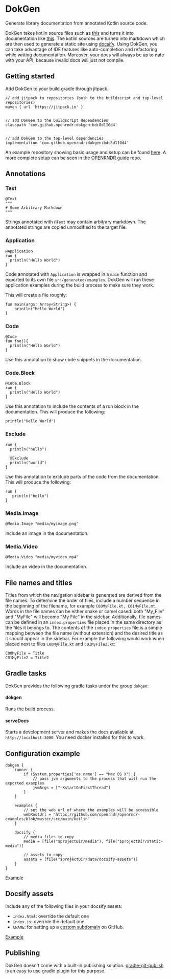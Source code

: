 # DokGen
Generate library documentation from annotated Kotlin source code.

DokGen takes kotlin source files such as [this](https://github.com/openrndr/openrndr-guide/blob/dev/src/main/kotlin/docs/04_Drawing_basics/C00_DrawingPrimitives.kt)  and turns it into documentation like [this](https://guide.openrndr.org/#/04_Drawing_basics/C00_DrawingPrimitives).
The kotlin sources are turned into markdown which are then used to generate a static site using [docsify](https://docsify.js.org/#/).
Using DokGen, you can take advantage of IDE features like auto-completion and refactoring while writing documentation. Moreover, your docs will always be up to date with your API, because invalid docs will just not compile.



## Getting started

Add DokGen to your build.gradle through jitpack.

```
// add jitpack to repositories (both to the buildscript and top-level repositories)
maven { url 'https://jitpack.io' }


// add DokGen to the buildscript dependencies
classpath 'com.github.openrndr:dokgen:bdc8d110d4'


// add DokGen to the top-level dependencies
implementation 'com.github.openrndr:dokgen:bdc8d110d4'
```

An example repository showing basic usage and setup can be found [here](https://github.com/krksgbr/dokgen-example).
A more complete setup can be seen in the [OPENRNDR guide](https://github.com/openrndr/openrndr-guide/tree/dev) repo.


## Annotations

### Text

```
@Text
"""
# Some Arbitrary Markdown
"""
```
Strings annotated with `@Text` may contain arbitrary markdown. The annotated strings are copied unmodified to the target file.

### Application

```
@Application
run {
  println("Hello World")
}
```
Code annotated with `Application` is wrapped in a `main` function and exported to its own file `src/generated/examples`.
DokGen will run these application examples during the build process to make sure they work.

This will create a file roughly:
```
fun main(args: Array<String>) {
    println("Hello World")
}
```


### Code
```
@Code
fun foo(){
  println("Hello World")
}
```
Use this annotation to show code snippets in the documentation.


### Code.Block

```
@Code.Block
run {
  println("Hello World")
}
```
Use this annotation to include the contents of a run block in the documentation.
This will produce the following:
```
println("Hello World")
```


### Exclude
```
run {
  println("hello")

  @Exclude
  println("world")
}

```
Use this annotation to exclude parts of the code from the documentation.
This will produce the following:
```
run {
   println("hello")
}
```


### Media.Image
```
@Media.Image "media/myimage.png"
```
Include an image in the documentation.


### Media.Video
```
@Media.Video "media/myvideo.mp4"
```
Include an video in the documentation.


## File names and titles
Titles from which the navigation sidebar is generated are derived from the file names.
To determine the order of files, include a number sequence in the beginning of the filename, for example `C00MyFile.kt, C01MyFile.mt`.
Words in the file names can be either snake or camel cased: both "My_File" and "MyFile" will become "My File" in the sidebar.
Additionally, file names can be defined in an `index.properties` file placed in the same directory as the files it belongs to.
The contents of the `index.properties` file is a simple mapping between the file name (without extension) and the desired title as it should appear in the sidebar.
For example the following would work when placed next to files `C00MyFile.kt` and `C01MyFile2.kt`:
```
C00MyFile = Title
C01MyFile2 = Title2
```

## Gradle tasks
DokGen provides the following gradle tasks under the group `dokgen`:

#### dokgen
Runs the build process.

#### serveDocs
Starts a development server and makes the docs available at `http://localhost:3000`.
You need docker installed for this to work.


## Configuration example
```
dokgen {
    runner {
        if (System.properties['os.name'] == "Mac OS X") {
            // pass jvm arguments to the process that will run the exported examples
            jvmArgs = ["-XstartOnFirstThread"]
        }
    }

    examples {
        // set the web url of where the examples will be accessible
        webRootUrl = "https://github.com/openrndr/openrndr-examples/blob/master/src/main/kotlin"
    }

    docsify {
        // media files to copy
        media = [file("$projectDir/media"), file("$projectDir/static-media")]

        // assets to copy
        assets = [file("$projectDir/data/docsify-assets")]
    }
}
```
[Example](https://github.com/krksgbr/dokgen-example/tree/master/docsify-assets)

## Docsify assets
Include any of the following files in your docsify assets:
- `index.html`: override the default one
- `index.js`:  override the default one
- `CNAME`: for setting up a [custom subdomain](https://help.github.com/articles/setting-up-a-custom-subdomain/) on GitHub.

[Example](https://github.com/krksgbr/dokgen-example/tree/master/docsify-assets)

## Publishing
DokGen doesn't come with a built-in publishing solution.
[gradle-git-publish](https://github.com/ajoberstar/gradle-git-publish) is an easy to use gradle plugin for this purpose.

